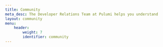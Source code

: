 ```yaml
---
title: Community
meta_desc: The Developer Relations Team at Pulumi helps you understand cloud engineering to build, deploy, and manage your whole stack. Learn about our community.
layout: community
menu:
    header:
        weight: 7
        identifier: community
---
```

